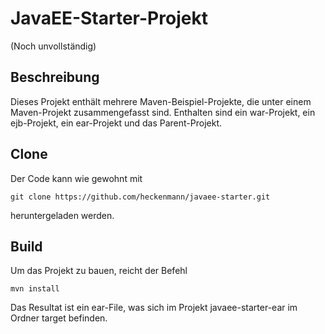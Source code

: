 # JavaEE-Starter-Projekt
(Noch unvollständig)
## Beschreibung
Dieses Projekt enthält mehrere Maven-Beispiel-Projekte, die unter einem Maven-Projekt zusammengefasst sind.
Enthalten sind ein war-Projekt, ein ejb-Projekt, ein ear-Projekt und das Parent-Projekt.

## Clone
Der Code kann wie gewohnt mit
```
git clone https://github.com/heckenmann/javaee-starter.git
```
heruntergeladen werden.

## Build
Um das Projekt zu bauen, reicht der Befehl

```
mvn install
```
Das Resultat ist ein ear-File, was sich im Projekt javaee-starter-ear im Ordner target befinden.
